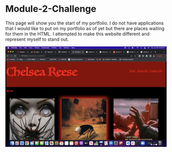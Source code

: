 # Module-2-Challenge

This page will show you the start of my portfolio. I do not have applications that I would like to put on my portfolio as of yet but there are places waiting for them in the HTML. I attempted to make this website different and represent myself to stand out.

<img src= "./assets/images/Screen Shot 2022-07-26 at 6.36.26 PM.png" >

<!-- Need help with link -->